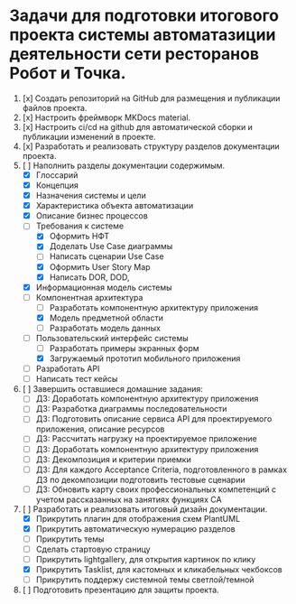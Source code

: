 # Задачи для подготовки итогового проекта системы автоматазиции деятельности сети ресторанов Робот и Точка.

1. [x] Создать репозиторий на GitHub для размещения и публикации файлов проекта.
1. [x] Настроить фреймворк MKDocs material.
1. [x] Настроить ci/cd на github для автоматической сборки и публикации изменений в проекте.
1. [x] Разработать и реализовать структуру разделов документации проекта.
1. [ ] Наполнить разделы документации содержимым.
    *   [x] Глоссарий
    *   [x] Концепция	
    *   [x] Назначения системы и цели  	
    *   [x] Характеристика объекта автоматизации  
    *   [x] Описание бизнес процессов  
    *   [ ] Требования к системе  
        +   [x] Оформить НФТ
        +   [x] Доделать Use Case диаграммы		
        +   [ ] Написать сценарии Use Case		
        +   [x] Оформить User Story Map			
        +   [x] Написать DOR, DOD,  
    *   [x] Информационная модель системы  
    *   [ ] Компонентная архитектура  
        +   [ ] Разработать компонентную архитектуру приложения
        +   [x] Модель предметной области
        +   [ ] Разработать модель данных	
    *   [ ] Пользовательский интерфейс системы  	
        +   [ ] Разработать примеры экранных форм
        +   [x] Загружаемый прототип мобильного приложения
    *   [ ] Разработать API  	
    *   [ ] Написать тест кейсы  		
1. [ ] Завершить оставшиеся домашние задания:
    *   [ ] ДЗ: Доработать компонентную архитектуру приложения  	
    *   [ ] ДЗ: Разработка диаграммы последовательности
    *   [ ] ДЗ: Подготовить описание сервиса API для проектируемого приложения, описание ресурсов
    *   [ ] ДЗ: Рассчитать нагрузку на проектируемое приложение
    *   [ ] ДЗ: Доработать компонентную архитектуру приложения
    *   [ ] ДЗ: Декомпозиция и критерии приемки
    *   [ ] ДЗ: Для каждого Acceptance Criteria, подготовленного в рамках ДЗ по декомпозиции подготовить тестовые сценарии	
    *   [ ] ДЗ: Обновить карту своих профессиональных компетенций с учетом рассказанных на занятиях функциях СА
1. [ ] Разработать и реализовать итоговый дизайн документации. 
    *   [x] Прикрутить плагин для отображения схем PlantUML
    *   [x] Прикрутить автоматическую нумерацию разделов 
    *   [ ] Прикрутить темы 
    *   [ ] Сделать стартовую страницу 	
    *   [ ] Прикрутить lightgallery, для открытия картинок по клику
    *   [x] Прикрутить Tasklist, для кастомных и кликабельных чекбоксов
    *   [ ] Прикрутить поддержу системной темы светлой/темной
1. [ ] Подготовить презентацию для защиты проекта.
